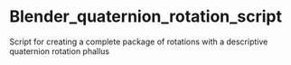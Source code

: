 # Blender_quaternion_rotation_script
Script for creating a complete package of rotations with a descriptive quaternion rotation phallus
